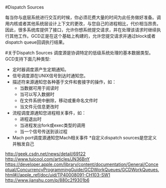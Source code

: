 #Dispatch Sources

每当你与底层系统进行交互的时候，你必须花费大量的时间为此任务做好准备。调用内核或者其他系统层设计上下文的更改，与您自己的进程相比，代价相当昂贵。因此，很多系统库提供了接口，允许你想系统提交请求，并在处理该请求时继续执行其他工作。GCD正是在这个基础上构建的，允许您提交请求并通过block或者dispatch queue回调执行结果。

#关于Dispatch Sources
调度源是协调特定的低级系统处理的基本数据类型。GCD支持下面几种类型:

* 定时器调度源产生定期通知。
* 信号调度源在UNIX信号到达时通知您。
* 描述符来源通知您各种基于文件和套接字的操作，如：
	* 当数据可用于阅读时
	* 当可以写入数据时
	* 在文件系统中删除，移动或重命名文件时
	* 当文件元信息更改时
* 流程调度源通知您进程相关事件，如：
	* 进程退出时
	* 当进程发出fork或exec类型的调用
	* 当一个信号传送到该过程
* Mach port调度源通知您Mach相关事件
*自定义dispatch sources是您定义并触发自己

http://geek.csdn.net/news/detail/69122
http://www.tuicool.com/articles/JN36BnY
https://developer.apple.com/library/content/documentation/General/Conceptual/ConcurrencyProgrammingGuide/GCDWorkQueues/GCDWorkQueues.html#//apple_ref/doc/uid/TP40008091-CH103-SW1
http://www.jianshu.com/p/880c2f9301b6


